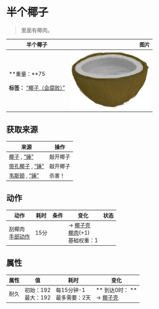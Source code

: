 # 半个椰子  
> 里面有椰肉。  
  
  半个椰子  |   图片   
 ----  |  ----:   
 **重量：**75<br><br>**标签：**	[“椰子（会腐败）”](tag_CoconutSpoilable.md)  |  ![](Sprite/CoconutHalf.png)   
  
## 获取来源  
来源  |  操作  
----  |  ----  
[椰子](Coconut.md) , [“锤”](tag_Hammer.md)  |  敲开椰子  
[带孔椰子](CoconutPerforated.md) , [“锤”](tag_Hammer.md)  |  敲开椰子  
[韦斯顿](Weston.md) , [“锤”](tag_Hammer.md)  |  杀害！  
## 动作  
动作  |  耗时  |  条件  |  变化  |  状态  
----  |  ----  |  ----  |  ----  |  ----  
刮椰肉<br>[手部动作](HandAction.md)  |  15分  |    |  → [椰子壳](CoconutShell.md)<br>[椰肉](CoconutMeat.md)(+1)<br>基础权重：1<br>  |    
## 属性   
属性  |  值  |  耗时  |  变化  
----  |  ----  |  ----  |  ----  
耐久  |  初始：192<br>最大：192  |  每15分钟-1<br>最多需要：2天  |  ** 到达0时： **<br>→ [椰子壳](CoconutShell.md)  
